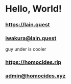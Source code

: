 # Hello, World!

### https://lain.quest 
### iwakura@lain.quest

guy under is cooler 

### https://homocides.rip
### admin@homocides.xyz
